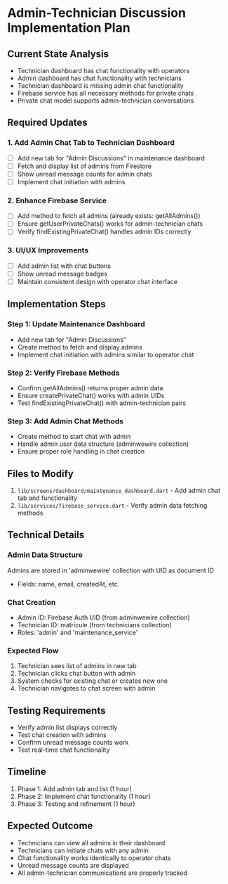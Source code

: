 # Admin-Technician Discussion Implementation Plan

## Current State Analysis
- Technician dashboard has chat functionality with operators
- Admin dashboard has chat functionality with technicians
- Technician dashboard is missing admin chat functionality
- Firebase service has all necessary methods for private chats
- Private chat model supports admin-technician conversations

## Required Updates

### 1. Add Admin Chat Tab to Technician Dashboard
- [ ] Add new tab for "Admin Discussions" in maintenance dashboard
- [ ] Fetch and display list of admins from Firestore
- [ ] Show unread message counts for admin chats
- [ ] Implement chat initiation with admins

### 2. Enhance Firebase Service
- [ ] Add method to fetch all admins (already exists: getAllAdmins())
- [ ] Ensure getUserPrivateChats() works for admin-technician chats
- [ ] Verify findExistingPrivateChat() handles admin IDs correctly

### 3. UI/UX Improvements
- [ ] Add admin list with chat buttons
- [ ] Show unread message badges
- [ ] Maintain consistent design with operator chat interface

## Implementation Steps

### Step 1: Update Maintenance Dashboard
- Add new tab for "Admin Discussions"
- Create method to fetch and display admins
- Implement chat initiation with admins similar to operator chat

### Step 2: Verify Firebase Methods
- Confirm getAllAdmins() returns proper admin data
- Ensure createPrivateChat() works with admin UIDs
- Test findExistingPrivateChat() with admin-technician pairs

### Step 3: Add Admin Chat Methods
- Create method to start chat with admin
- Handle admin user data structure (adminwewire collection)
- Ensure proper role handling in chat creation

## Files to Modify
1. `lib/screens/dashboard/maintenance_dashboard.dart` - Add admin chat tab and functionality
2. `lib/services/firebase_service.dart` - Verify admin data fetching methods

## Technical Details

### Admin Data Structure
Admins are stored in 'adminwewire' collection with UID as document ID
- Fields: name, email, createdAt, etc.

### Chat Creation
- Admin ID: Firebase Auth UID (from adminwewire collection)
- Technician ID: matricule (from technicians collection)
- Roles: 'admin' and 'maintenance_service'

### Expected Flow
1. Technician sees list of admins in new tab
2. Technician clicks chat button with admin
3. System checks for existing chat or creates new one
4. Technician navigates to chat screen with admin

## Testing Requirements
- Verify admin list displays correctly
- Test chat creation with admins
- Confirm unread message counts work
- Test real-time chat functionality

## Timeline
1. Phase 1: Add admin tab and list (1 hour)
2. Phase 2: Implement chat functionality (1 hour)
3. Phase 3: Testing and refinement (1 hour)

## Expected Outcome
- Technicians can view all admins in their dashboard
- Technicians can initiate chats with any admin
- Chat functionality works identically to operator chats
- Unread message counts are displayed
- All admin-technician communications are properly tracked
